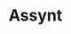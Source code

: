 ---
layout: photography
title:  "Assynt"
region: "Scotland"
year: 2020-22
id: assynt
intro: "Home to some of the most intriguing mountains and broken landscapes, I'll just keep going back to this&nbsp;place."
seo:
  title: "Travel Photography - Assynt"
  description: "Photography from the Assynt in Scotland including Suilven and Stac Pollaidh"
  image:
    url: "NC500-047.jpg"
    alt: "Stac Pollaidh"
hero:
  url: "NC500-026.jpg"
  alt: "Howard on Stac Pollaidh"
  location: stac-pollaidh
thumb:
  - url: "NC500-003.jpg"
    alt: "Howard on Stac Pollaidh"
  - url: "NC500-017.jpg"
    alt: "Suilven"
---